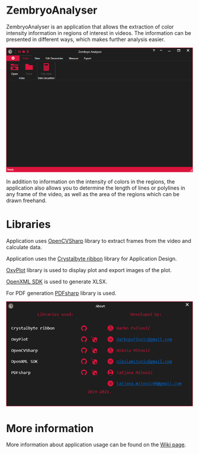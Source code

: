# ZembryoAnalyser
ZembryoAnalyser is an application that allows the extraction of color intensity information in regions of interest in videos. The information can be presented in different ways, which makes further analysis easier.

![Screenshot](Screenshots/Application.png)

In addition to information on the intensity of colors in the regions, the application also allows you to determine the length of lines or polylines in any frame of the video, as well as the area of the regions which can be drawn freehand.

# Libraries

Application uses [OpenCVSharp](https://github.com/shimat/opencvsharp/) library to extract frames from the video and calculate data.

Application uses the [Crystalbyte ribbon](https://github.com/crystalbyte/ribbon/) library for Application Design.

[OxyPlot](https://github.com/oxyplot/oxyplot/) library is used to display plot and export images of the plot.

[OpenXML SDK](https://github.com/OfficeDev/Open-XML-SDK/) is used to generate XLSX.

For PDF generation [PDFsharp](https://github.com/empira/PDFsharp/) library is used.

![Screenshot](Screenshots/About.png)

# More information

More information about application usage can be found on the [Wiki page](https://github.com/darkopuflovic/ZembryoAnalyser/wiki).
